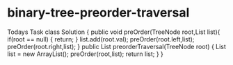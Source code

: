 # binary-tree-preorder-traversal
Todays Task
class Solution {
    public void preOrder(TreeNode root,List<Integer> list){
        if(root == null) {
        return;
        }
        list.add(root.val);
        preOrder(root.left,list);
        preOrder(root.right,list);
    }
    public List<Integer> preorderTraversal(TreeNode root) {
         List<Integer> list = new ArrayList<Integer>();
         preOrder(root,list);
         return list;
    }
}
